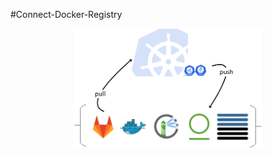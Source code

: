 #Connect-Docker-Registry
<p align="center">
<img src="icon.png" width="300" alt="Connect-Registry" />
</p>
